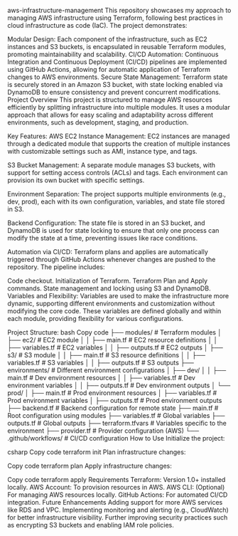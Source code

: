 aws-infrastructure-management
This repository showcases my approach to managing AWS infrastructure using Terraform, following best practices in cloud infrastructure as code (IaC). The project demonstrates:

Modular Design: Each component of the infrastructure, such as EC2 instances and S3 buckets, is encapsulated in reusable Terraform modules, promoting maintainability and scalability.
CI/CD Automation: Continuous Integration and Continuous Deployment (CI/CD) pipelines are implemented using GitHub Actions, allowing for automatic application of Terraform changes to AWS environments.
Secure State Management: Terraform state is securely stored in an Amazon S3 bucket, with state locking enabled via DynamoDB to ensure consistency and prevent concurrent modifications.
Project Overview
This project is structured to manage AWS resources efficiently by splitting infrastructure into multiple modules. It uses a modular approach that allows for easy scaling and adaptability across different environments, such as development, staging, and production.

Key Features:
AWS EC2 Instance Management:
EC2 instances are managed through a dedicated module that supports the creation of multiple instances with customizable settings such as AMI, instance type, and tags.

S3 Bucket Management:
A separate module manages S3 buckets, with support for setting access controls (ACLs) and tags. Each environment can provision its own bucket with specific settings.

Environment Separation:
The project supports multiple environments (e.g., dev, prod), each with its own configuration, variables, and state file stored in S3.

Backend Configuration:
The state file is stored in an S3 bucket, and DynamoDB is used for state locking to ensure that only one process can modify the state at a time, preventing issues like race conditions.

Automation via CI/CD:
Terraform plans and applies are automatically triggered through GitHub Actions whenever changes are pushed to the repository. The pipeline includes:

Code checkout.
Initialization of Terraform.
Terraform Plan and Apply commands.
State management and locking using S3 and DynamoDB.
Variables and Flexibility:
Variables are used to make the infrastructure more dynamic, supporting different environments and customization without modifying the core code. These variables are defined globally and within each module, providing flexibility for various configurations.

Project Structure:
bash
Copy code
├── modules/                     # Terraform modules
│   ├── ec2/                     # EC2 module
│   │   ├── main.tf              # EC2 resource definitions
│   │   ├── variables.tf         # EC2 variables
│   │   ├── outputs.tf           # EC2 outputs
│   ├── s3/                      # S3 module
│   │   ├── main.tf              # S3 resource definitions
│   │   ├── variables.tf         # S3 variables
│   │   ├── outputs.tf           # S3 outputs
├── environments/                # Different environment configurations
│   ├── dev/
│   │   ├── main.tf              # Dev environment resources
│   │   ├── variables.tf         # Dev environment variables
│   │   ├── outputs.tf           # Dev environment outputs
│   └── prod/
│       ├── main.tf              # Prod environment resources
│       ├── variables.tf         # Prod environment variables
│       ├── outputs.tf           # Prod environment outputs
├── backend.tf                   # Backend configuration for remote state
├── main.tf                      # Root configuration using modules
├── variables.tf                 # Global variables
├── outputs.tf                   # Global outputs
├── terraform.tfvars             # Variables specific to the environment
├── provider.tf                  # Provider configuration (AWS)
└── .github/workflows/           # CI/CD configuration
How to Use
Initialize the project:

csharp
Copy code
terraform init
Plan infrastructure changes:

Copy code
terraform plan
Apply infrastructure changes:

Copy code
terraform apply
Requirements
Terraform: Version 1.0+ installed locally.
AWS Account: To provision resources in AWS.
AWS CLI: (Optional) For managing AWS resources locally.
GitHub Actions: For automated CI/CD integration.
Future Enhancements
Adding support for more AWS services like RDS and VPC.
Implementing monitoring and alerting (e.g., CloudWatch) for better infrastructure visibility.
Further improving security practices such as encrypting S3 buckets and enabling IAM role policies.
